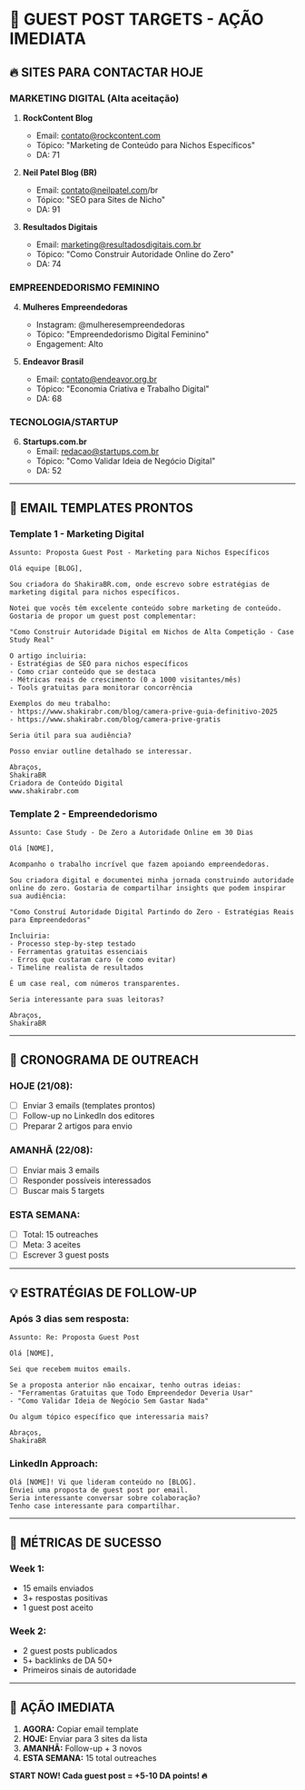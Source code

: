 # 🎯 GUEST POST TARGETS - AÇÃO IMEDIATA

## 🔥 **SITES PARA CONTACTAR HOJE**

### **MARKETING DIGITAL (Alta aceitação)**
1. **RockContent Blog**
   - Email: contato@rockcontent.com
   - Tópico: "Marketing de Conteúdo para Nichos Específicos"
   - DA: 71

2. **Neil Patel Blog (BR)**
   - Email: contato@neilpatel.com/br
   - Tópico: "SEO para Sites de Nicho" 
   - DA: 91

3. **Resultados Digitais**
   - Email: marketing@resultadosdigitais.com.br
   - Tópico: "Como Construir Autoridade Online do Zero"
   - DA: 74

### **EMPREENDEDORISMO FEMININO**
4. **Mulheres Empreendedoras**
   - Instagram: @mulheresempreendedoras
   - Tópico: "Empreendedorismo Digital Feminino"
   - Engagement: Alto

5. **Endeavor Brasil**
   - Email: contato@endeavor.org.br
   - Tópico: "Economia Criativa e Trabalho Digital"
   - DA: 68

### **TECNOLOGIA/STARTUP**
6. **Startups.com.br**
   - Email: redacao@startups.com.br
   - Tópico: "Como Validar Ideia de Negócio Digital"
   - DA: 52

---

## 📧 **EMAIL TEMPLATES PRONTOS**

### **Template 1 - Marketing Digital**
```
Assunto: Proposta Guest Post - Marketing para Nichos Específicos

Olá equipe [BLOG],

Sou criadora do ShakiraBR.com, onde escrevo sobre estratégias de marketing digital para nichos específicos.

Notei que vocês têm excelente conteúdo sobre marketing de conteúdo. Gostaria de propor um guest post complementar:

"Como Construir Autoridade Digital em Nichos de Alta Competição - Case Study Real"

O artigo incluiria:
- Estratégias de SEO para nichos específicos
- Como criar conteúdo que se destaca
- Métricas reais de crescimento (0 a 1000 visitantes/mês)
- Tools gratuitas para monitorar concorrência

Exemplos do meu trabalho:
- https://www.shakirabr.com/blog/camera-prive-guia-definitivo-2025
- https://www.shakirabr.com/blog/camera-prive-gratis

Seria útil para sua audiência?

Posso enviar outline detalhado se interessar.

Abraços,
ShakiraBR
Criadora de Conteúdo Digital
www.shakirabr.com
```

### **Template 2 - Empreendedorismo**
```
Assunto: Case Study - De Zero a Autoridade Online em 30 Dias

Olá [NOME],

Acompanho o trabalho incrível que fazem apoiando empreendedoras.

Sou criadora digital e documentei minha jornada construindo autoridade online do zero. Gostaria de compartilhar insights que podem inspirar sua audiência:

"Como Construí Autoridade Digital Partindo do Zero - Estratégias Reais para Empreendedoras"

Incluiria:
- Processo step-by-step testado
- Ferramentas gratuitas essenciais  
- Erros que custaram caro (e como evitar)
- Timeline realista de resultados

É um case real, com números transparentes.

Seria interessante para suas leitoras?

Abraços,
ShakiraBR
```

---

## 📅 **CRONOGRAMA DE OUTREACH**

### **HOJE (21/08):**
- [ ] Enviar 3 emails (templates prontos)
- [ ] Follow-up no LinkedIn dos editores
- [ ] Preparar 2 artigos para envio

### **AMANHÃ (22/08):**
- [ ] Enviar mais 3 emails
- [ ] Responder possíveis interessados
- [ ] Buscar mais 5 targets

### **ESTA SEMANA:**
- [ ] Total: 15 outreaches
- [ ] Meta: 3 aceites
- [ ] Escrever 3 guest posts

---

## 💡 **ESTRATÉGIAS DE FOLLOW-UP**

### **Após 3 dias sem resposta:**
```
Assunto: Re: Proposta Guest Post

Olá [NOME],

Sei que recebem muitos emails. 

Se a proposta anterior não encaixar, tenho outras ideias:
- "Ferramentas Gratuitas que Todo Empreendedor Deveria Usar"
- "Como Validar Ideia de Negócio Sem Gastar Nada"

Ou algum tópico específico que interessaria mais?

Abraços,
ShakiraBR
```

### **LinkedIn Approach:**
```
Olá [NOME]! Vi que lideram conteúdo no [BLOG]. 
Enviei uma proposta de guest post por email. 
Seria interessante conversar sobre colaboração?
Tenho case interessante para compartilhar.
```

---

## 🎯 **MÉTRICAS DE SUCESSO**

### **Week 1:**
- 15 emails enviados
- 3+ respostas positivas
- 1 guest post aceito

### **Week 2:**
- 2 guest posts publicados
- 5+ backlinks de DA 50+
- Primeiros sinais de autoridade

---

## 🚀 **AÇÃO IMEDIATA**

1. **AGORA:** Copiar email template
2. **HOJE:** Enviar para 3 sites da lista
3. **AMANHÃ:** Follow-up + 3 novos
4. **ESTA SEMANA:** 15 total outreaches

**START NOW! Cada guest post = +5-10 DA points! 🔥**
